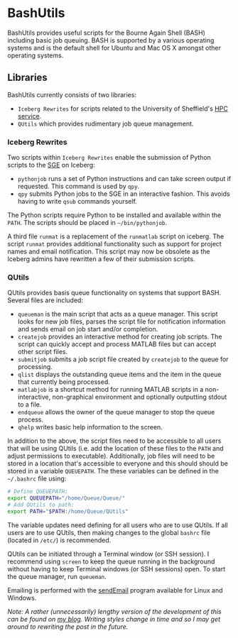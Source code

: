 # BashUtils
BashUtils provides useful scripts for the Bourne Again Shell (BASH) including basic job queuing. BASH is supported by a various operating systems and is the default shell for Ubuntu and Mac OS X amongst other operating systems.

## Libraries
BashUtils currently consists of two libraries:

* `Iceberg Rewrites` for scripts related to the University of Sheffield's [HPC service](http://www.sheffield.ac.uk/wrgrid/).
* `QUtils` which provides rudimentary job queue management.

### Iceberg Rewrites
Two scripts within `Iceberg Rewrites` enable the submission of Python scripts to the [SGE](http://en.wikipedia.org/wiki/Oracle_Grid_Engine) on Iceberg:

* `pythonjob` runs a set of Python instructions and can take screen output if requested. This command is used by `qpy`.
* `qpy` submits Python jobs to the SGE in an interactive fashion. This avoids having to write ``qsub`` commands yourself.

The Python scripts require Python to be installed and available within the ``PATH``. The scripts should be placed in ``~/bin/pythonjob``.

A third file ``runmat`` is a replacement of the ``runmatlab`` script on iceberg. The script ``runmat`` provides additional functionality such as support for project names and email notification. This script may now be obsolete as the Iceberg admins have rewritten a few of their submission scripts.

### QUtils
QUtils provides basis queue functionality on systems that support BASH. Several files are included:

* `queueman` is the main script that acts as a queue manager. This script looks for new job files, parses the script file for notification information and sends email on job start and/or completion.
* `createjob` provides an interactive method for creating job scripts. The script can quickly accept and process MATLAB files but can accept other script files.
* `submitjob` submits a job script file created by `createjob` to the queue for processing.
* `qlist` displays the outstanding queue items and the item in the queue that currently being processed.
* `matlabjob` is a shortcut method for running MATLAB scripts in a non-interactive, non-graphical environment and optionally outputting stdout to a file. 
* `endqueue` allows the owner of the queue manager to stop the queue process.
* `qhelp` writes basic help information to the screen.

In addition to the above, the script files need to be accessible to all users that will be using QUtils (i.e. add the location of these files to the `PATH` and adjust permissions to executable). Additionally, job files will need to be stored in a location that's accessible to everyone and this should should be stored in a variable `QUEUEPATH`. The these variables can be defined in the `~/.bashrc` file using:

```bash
# Define QUEUEPATH:
export QUEUEPATH="/home/Queue/Queue/"
# Add QUtils to path:
export PATH="$PATH:/home/Queue/QUtils"
```

The variable updates need defining for all users who are to use QUtils. If all users are to use QUtils, then making changes to the global `bashrc` file (located in `/etc/`) is recommended. 

QUtils can be initiated through a Terminal window (or SSH session). I recommend using `screen` to keep the queue running in the background without having to keep Terminal windows (or SSH sessions) open. To start the queue manager, run ``queueman``.

Emailing is performed with the [sendEmail](http://caspian.dotconf.net/menu/Software/SendEmail/) program available for Linux and Windows.

*Note: A rather (unnecessarily) lengthy version of the development of this can be found on [my blog](http://andrew-hills.blogspot.co.uk/2008/02/simple-bash-based-queue-system.html). Writing styles change in time and so I may get around to rewriting the post in the future.*